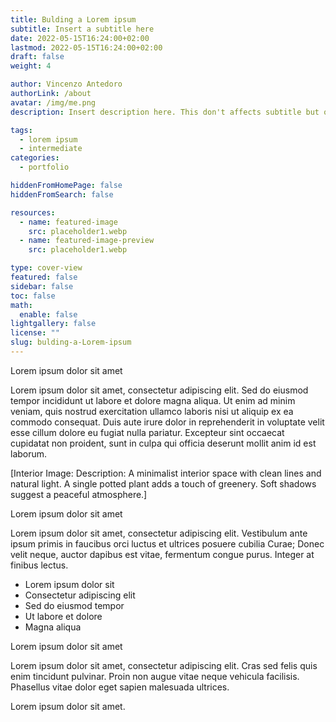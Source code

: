 ```yaml
---
title: Bulding a Lorem ipsum 
subtitle: Insert a subtitle here
date: 2022-05-15T16:24:00+02:00
lastmod: 2022-05-15T16:24:00+02:00
draft: false
weight: 4

author: Vincenzo Antedoro
authorLink: /about
avatar: /img/me.png
description: Insert description here. This don't affects subtitle but only html internals

tags:
  - lorem ipsum
  - intermediate
categories:
  - portfolio

hiddenFromHomePage: false
hiddenFromSearch: false

resources:
  - name: featured-image
    src: placeholder1.webp
  - name: featured-image-preview
    src: placeholder1.webp

type: cover-view
featured: false
sidebar: false
toc: false
math:
  enable: false
lightgallery: false
license: ""
slug: bulding-a-Lorem-ipsum 
---
```


Lorem ipsum dolor sit amet

Lorem ipsum dolor sit amet, consectetur adipiscing elit. Sed do eiusmod tempor incididunt ut labore et dolore magna aliqua. Ut enim ad minim veniam, quis nostrud exercitation ullamco laboris nisi ut aliquip ex ea commodo consequat. Duis aute irure dolor in reprehenderit in voluptate velit esse cillum dolore eu fugiat nulla pariatur. Excepteur sint occaecat cupidatat non proident, sunt in culpa qui officia deserunt mollit anim id est laborum.

[Interior Image: Description: A minimalist interior space with clean lines and natural light. A single potted plant adds a touch of greenery. Soft shadows suggest a peaceful atmosphere.]

Lorem ipsum dolor sit amet

Lorem ipsum dolor sit amet, consectetur adipiscing elit. Vestibulum ante ipsum primis in faucibus orci luctus et ultrices posuere cubilia Curae; Donec velit neque, auctor dapibus est vitae, fermentum congue purus. Integer at finibus lectus.

* Lorem ipsum dolor sit
* Consectetur adipiscing elit
* Sed do eiusmod tempor
* Ut labore et dolore
* Magna aliqua

Lorem ipsum dolor sit amet

Lorem ipsum dolor sit amet, consectetur adipiscing elit. Cras sed felis quis enim tincidunt pulvinar. Proin non augue vitae neque vehicula facilisis. Phasellus vitae dolor eget sapien malesuada ultrices.

Lorem ipsum dolor sit amet.